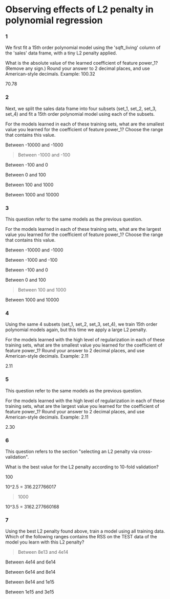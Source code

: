 # Observing effects of L2 penalty in polynomial regression

### 1

We first fit a 15th order polynomial model using the 'sqft_living' column of the 'sales' data frame, with a tiny L2 penalty applied.

What is the absolute value of the learned coefficient of feature power_1? (Remove any sign.) Round your answer to 2 decimal places, and use American-style decimals. Example: 100.32

70.78


### 2

Next, we split the sales data frame into four subsets (set_1, set_2, set_3, set_4) and fit a 15th order polynomial model using each of the subsets.

For the models learned in each of these training sets, what are the smallest value you learned for the coefficient of feature power_1? Choose the range that contains this value.


Between -10000 and -1000


>Between -1000 and -100


Between -100 and 0


Between 0 and 100


Between 100 and 1000


Between 1000 and 10000

### 3

This question refer to the same models as the previous question.

For the models learned in each of these training sets, what are the largest value you learned for the coefficient of feature power_1? Choose the range that contains this value.


Between -10000 and -1000


Between -1000 and -100


Between -100 and 0


Between 0 and 100


>Between 100 and 1000


Between 1000 and 10000

### 4

Using the same 4 subsets (set_1, set_2, set_3, set_4), we train 15th order polynomial models again, but this time we apply a large L2 penalty.

For the models learned with the high level of regularization in each of these training sets, what are the smallest value you learned for the coefficient of feature power_1? Round your answer to 2 decimal places, and use American-style decimals. Example: 2.11


2.11


### 5

This question refer to the same models as the previous question.

For the models learned with the high level of regularization in each of these training sets, what are the largest value you learned for the coefficient of feature power_1? Round your answer to 2 decimal places, and use American-style decimals. Example: 2.11


2.30


### 6

This question refers to the section "selecting an L2 penalty via cross-validation".

What is the best value for the L2 penalty according to 10-fold validation?


100


10^2.5 = 316.227766017


>1000


10^3.5 = 3162.277660168

### 7

Using the best L2 penalty found above, train a model using all training data. Which of the following ranges contains the RSS on the TEST data of the model you learn with this L2 penalty?


>Between 8e13 and 4e14


Between 4e14 and 6e14


Between 6e14 and 8e14


Between 8e14 and 1e15


Between 1e15 and 3e15